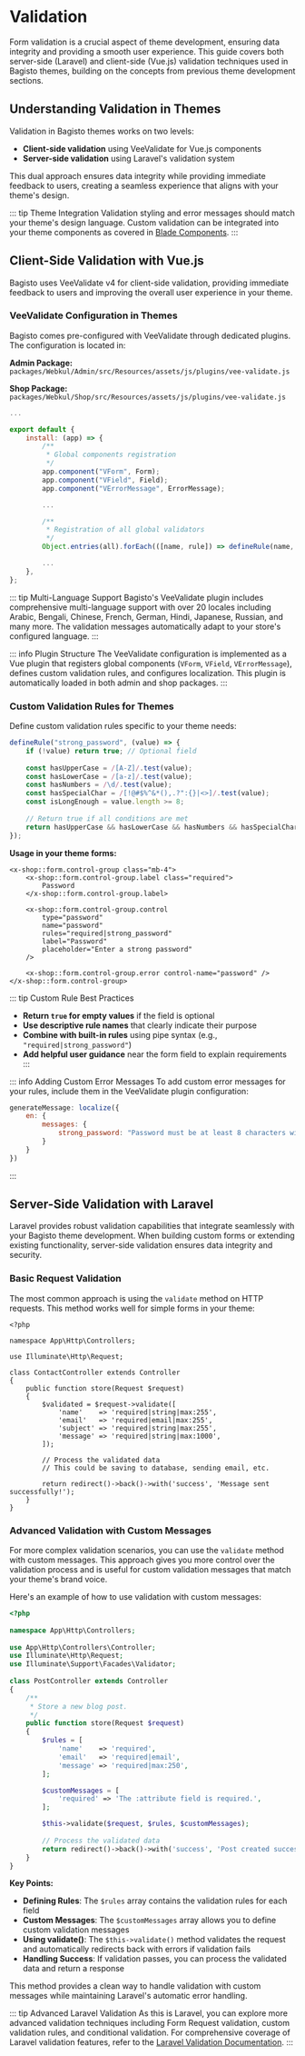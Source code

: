 # Validation

Form validation is a crucial aspect of theme development, ensuring data integrity and providing a smooth user experience. This guide covers both server-side (Laravel) and client-side (Vue.js) validation techniques used in Bagisto themes, building on the concepts from previous theme development sections.

## Understanding Validation in Themes

Validation in Bagisto themes works on two levels:

- **Client-side validation** using VeeValidate for Vue.js components
- **Server-side validation** using Laravel's validation system

This dual approach ensures data integrity while providing immediate feedback to users, creating a seamless experience that aligns with your theme's design.

::: tip Theme Integration
Validation styling and error messages should match your theme's design language. Custom validation can be integrated into your theme components as covered in [Blade Components](/theme-development/blade-components).
:::

## Client-Side Validation with Vue.js

Bagisto uses VeeValidate v4 for client-side validation, providing immediate feedback to users and improving the overall user experience in your theme.

### VeeValidate Configuration in Themes

Bagisto comes pre-configured with VeeValidate through dedicated plugins. The configuration is located in:

**Admin Package:**
`packages/Webkul/Admin/src/Resources/assets/js/plugins/vee-validate.js`

**Shop Package:**
`packages/Webkul/Shop/src/Resources/assets/js/plugins/vee-validate.js`

```js
...

export default {
    install: (app) => {
        /**
         * Global components registration
         */
        app.component("VForm", Form);
        app.component("VField", Field);
        app.component("VErrorMessage", ErrorMessage);

        ...

        /**
         * Registration of all global validators
         */
        Object.entries(all).forEach(([name, rule]) => defineRule(name, rule));

        ...
    },
};
```

::: tip Multi-Language Support
Bagisto's VeeValidate plugin includes comprehensive multi-language support with over 20 locales including Arabic, Bengali, Chinese, French, German, Hindi, Japanese, Russian, and many more. The validation messages automatically adapt to your store's configured language.
:::

::: info Plugin Structure
The VeeValidate configuration is implemented as a Vue plugin that registers global components (`VForm`, `VField`, `VErrorMessage`), defines custom validation rules, and configures localization. This plugin is automatically loaded in both admin and shop packages.
:::

### Custom Validation Rules for Themes

Define custom validation rules specific to your theme needs:

```js
defineRule("strong_password", (value) => {
    if (!value) return true; // Optional field
    
    const hasUpperCase = /[A-Z]/.test(value);
    const hasLowerCase = /[a-z]/.test(value);
    const hasNumbers = /\d/.test(value);
    const hasSpecialChar = /[!@#$%^&*(),.?":{}|<>]/.test(value);
    const isLongEnough = value.length >= 8;
    
    // Return true if all conditions are met
    return hasUpperCase && hasLowerCase && hasNumbers && hasSpecialChar && isLongEnough;
});
```

**Usage in your theme forms:**

```blade{9}
<x-shop::form.control-group class="mb-4">
    <x-shop::form.control-group.label class="required">
        Password
    </x-shop::form.control-group.label>
    
    <x-shop::form.control-group.control
        type="password"
        name="password"
        rules="required|strong_password"
        label="Password"
        placeholder="Enter a strong password"
    />
    
    <x-shop::form.control-group.error control-name="password" />
</x-shop::form.control-group>
```

::: tip Custom Rule Best Practices
- **Return `true` for empty values** if the field is optional
- **Use descriptive rule names** that clearly indicate their purpose
- **Combine with built-in rules** using pipe syntax (e.g., `"required|strong_password"`)
- **Add helpful user guidance** near the form field to explain requirements
:::

::: info Adding Custom Error Messages
To add custom error messages for your rules, include them in the VeeValidate plugin configuration:

```js
generateMessage: localize({
    en: {
        messages: {
            strong_password: "Password must be at least 8 characters with uppercase, lowercase, number, and special character"
        }
    }
})
```
:::

## Server-Side Validation with Laravel

Laravel provides robust validation capabilities that integrate seamlessly with your Bagisto theme development. When building custom forms or extending existing functionality, server-side validation ensures data integrity and security.

### Basic Request Validation

The most common approach is using the `validate` method on HTTP requests. This method works well for simple forms in your theme:

```php{11-16}
<?php

namespace App\Http\Controllers;

use Illuminate\Http\Request;

class ContactController extends Controller
{
    public function store(Request $request)
    {
        $validated = $request->validate([
            'name'    => 'required|string|max:255',
            'email'   => 'required|email|max:255',
            'subject' => 'required|string|max:255',
            'message' => 'required|string|max:1000',
        ]);

        // Process the validated data
        // This could be saving to database, sending email, etc.
        
        return redirect()->back()->with('success', 'Message sent successfully!');
    }
}
```

### Advanced Validation with Custom Messages

For more complex validation scenarios, you can use the `validate` method with custom messages. This approach gives you more control over the validation process and is useful for custom validation messages that match your theme's brand voice.

Here's an example of how to use validation with custom messages:

```php
<?php
 
namespace App\Http\Controllers;
    
use App\Http\Controllers\Controller;
use Illuminate\Http\Request;
use Illuminate\Support\Facades\Validator;
    
class PostController extends Controller
{
    /**
     * Store a new blog post.
     */
    public function store(Request $request)
    {
        $rules = [
            'name'    => 'required',
            'email'   => 'required|email',
            'message' => 'required|max:250',
        ];

        $customMessages = [
            'required' => 'The :attribute field is required.',
        ];

        $this->validate($request, $rules, $customMessages);
        
        // Process the validated data
        return redirect()->back()->with('success', 'Post created successfully!');
    }
}
```

**Key Points:**
- **Defining Rules**: The `$rules` array contains the validation rules for each field
- **Custom Messages**: The `$customMessages` array allows you to define custom validation messages  
- **Using validate()**: The `$this->validate()` method validates the request and automatically redirects back with errors if validation fails
- **Handling Success**: If validation passes, you can process the validated data and return a response

This method provides a clean way to handle validation with custom messages while maintaining Laravel's automatic error handling.

::: tip Advanced Laravel Validation
As this is Laravel, you can explore more advanced validation techniques including Form Request validation, custom validation rules, and conditional validation. For comprehensive coverage of Laravel validation features, refer to the [Laravel Validation Documentation](https://laravel.com/docs/validation).
:::
